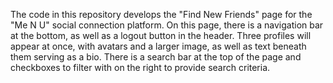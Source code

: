 The code in this repository develops the "Find New Friends" page for the "Me N U" social connection platform. On this page, there is a navigation bar at the bottom, as well as a logout button in the header. Three profiles will appear at once, with avatars and a larger image, as well as text beneath them serving as a bio. There is a search bar at the top of the page and checkboxes to filter with on the right to provide search criteria.